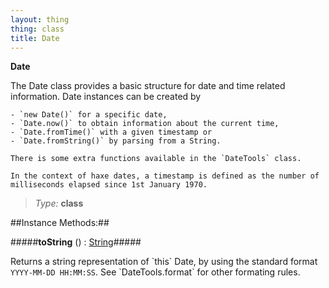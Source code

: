 ```yaml
---
layout: thing
thing: class
title: Date
---
```

**Date**
<p>The Date class provides a basic structure for date and time related
	information. Date instances can be created by

	- `new Date()` for a specific date,
	- `Date.now()` to obtain information about the current time,
	- `Date.fromTime()` with a given timestamp or
	- `Date.fromString()` by parsing from a String.

	There is some extra functions available in the `DateTools` class.

	In the context of haxe dates, a timestamp is defined as the number of
	milliseconds elapsed since 1st January 1970.
</p>



> *Type:* **class**




##Instance Methods:##


#####**toString** () : <a href="String.html" class="type">String</a>#####
<p>Returns a string representation of `this` Date, by using the
		standard format <code>YYYY-MM-DD HH:MM:SS</code>. See `DateTools.format` for
		other formating rules.
</p>











